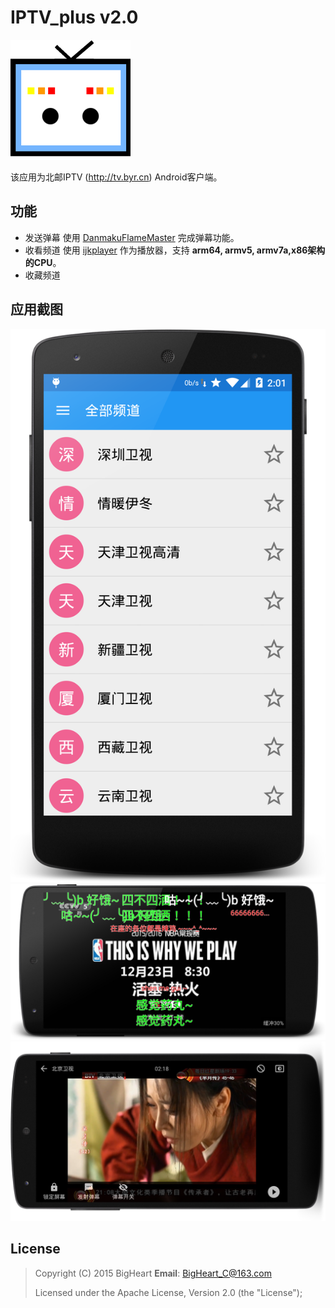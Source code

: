 # IPTV_plus v2.0
![image](https://github.com/BigHeartC/IPTV_plus/blob/master/app/src/main/res/mipmap-xxxhdpi/ic_launcher.png)

该应用为北邮IPTV (http://tv.byr.cn) Android客户端。

## 功能
- 发送弹幕	使用 [DanmakuFlameMaster](https://github.com/Bilibili/DanmakuFlameMaster) 完成弹幕功能。
- 收看频道	使用 [ijkplayer](https://github.com/Bilibili/ijkplayer) 作为播放器，支持 **arm64, armv5, armv7a,x86架构的CPU**。
- 收藏频道

## 应用截图
 ![image](https://github.com/BigHeartC/IPTV_plus/blob/master/pic_mainActivity.png)
 ![image](https://github.com/BigHeartC/IPTV_plus/blob/master/pic_nba.jpg)
 ![image](https://github.com/BigHeartC/IPTV_plus/blob/master/pic_minyuezhaun.jpg)


## License
>Copyright (C) 2015 BigHeart **Email**: BigHeart_C@163.com
>
>Licensed under the Apache License, Version 2.0 (the "License");
